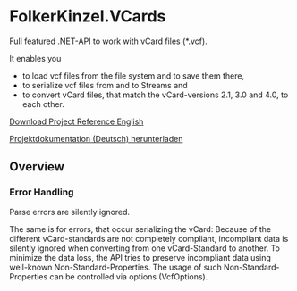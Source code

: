 # FolkerKinzel.VCards
Full featured .NET-API to work with vCard files (*.vcf).

It enables you
* to load vcf files from the file system and to save them there,
* to serialize vcf files from and to Streams and
* to convert vCard files, that match the vCard-versions 2.1, 3.0 and 4.0, to each other.

[Download Project Reference English](https://github.com/FolkerKinzel/VCards/blob/master/FolkerKinzel.VCards.Reference.en/Help/FolkerKinzel.VCards.en.chm)

[Projektdokumentation (Deutsch) herunterladen]()

## Overview
### Error Handling

Parse errors are silently ignored.

The same is for errors, that occur serializing the vCard: Because of the different vCard-standards 
are not completely compliant, incompliant data is silently ignored when converting from one 
vCard-Standard to another. To minimize the data loss, the API tries to preserve incompliant data 
using well-known Non-Standard-Properties. The usage of such Non-Standard-Properties can be 
controlled via options (VcfOptions).